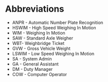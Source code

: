 # <strong>Abbreviations</strong>

- ANPR - Automatic Number Plate Recognition
- HSWIM - High Speed Weighing In Motion
- WIM - Weighing In Motion
- SAW - Standard Axle Weigher
- WBT- Weighbridge Ticket
- GVW - Gross Vehicle Weight
- LSWIM - Low Speed Weighing In Motion
- SA - System Admin
- GA - General Assistant
- DM - Duty Manager
- COW - Computer Operator
